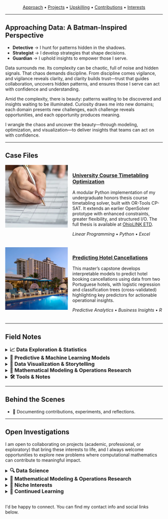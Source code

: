 <p align="center">
  <a href="#approaching-data-a-batman-inspired-perspective">Approach</a> • 
  <a href="#case-files">Projects</a> • 
  <a href="#field-notes">Upskilling</a> • 
  <a href="#behind-the-scenes">Contributions</a> • 
  <a href="#open-investigations">Interests</a>
</p>

<hr>

<section>
  <h2 id="approaching-data-a-batman-inspired-perspective">Approaching Data: A Batman-Inspired Perspective</h2>

  <ul>
    <li><strong>Detective</strong> &rarr; I hunt for patterns hidden in the shadows.</li>
    <li><strong>Strategist</strong> &rarr; I develop strategies that shape decisions.</li>
    <li><strong>Guardian</strong> &rarr; I uphold insights to empower those I serve.</li>
  </ul>

  <p>
    Data surrounds me. Its complexity can be chaotic, full of noise and hidden signals.
    That chaos demands discipline. From discipline comes vigilance, and vigilance reveals
    clarity, and clarity builds trust—trust that guides collaboration, uncovers hidden
    patterns, and ensures those I serve can act with confidence and understanding.
  </p>

  <p>
    Amid the complexity, there is beauty: patterns waiting to be discovered and insights
    waiting to be illuminated. Curiosity draws me into new domains; each domain presents
    new challenges, each challenge reveals opportunities, and each opportunity produces
    meaning.
  </p>

  <p>
    I wrangle the chaos and uncover the beauty—through modeling, optimization, and
    visualization—to deliver insights that teams can act on with confidence.
  </p>
</section>

<hr>

<section>
  <h2 id="case-files">Case Files</h2>

  <article style="display:flex; flex-wrap:wrap; align-items:flex-start; margin-bottom:20px;">
    <img src="/Images/Portfolio_Projects_UCT.jpg" 
         alt="UCT Image Preview"
         style="width:200px; max-width:100%; flex-shrink:0; margin-right:15px; margin-bottom:10px;" />

  <div style="flex:1 1 200px; min-width:200px;">
    <h3>
      <a href="https://github.com/acalderhead/university-course-timetabling">
        University Course Timetabling Optimization
      </a>
    </h3>
    <p>
      A modular Python implementation of my undergraduate honors thesis course timetabling solver, 
      built with OR-Tools CP-SAT. It extends an earlier OpenSolver prototype with enhanced constraints, 
      greater flexibility, and structured I/O. The full thesis is available at 
      <a href="http://rave.ohiolink.edu/etdc/view?acc_num=ma1715693054143423">OhioLINK ETD</a>.
    </p>
    <p><em>Linear Programming</em> • <em>Python</em> • <em>Excel</em></p>
  </div>
  </article>

  <article style="display:flex; flex-wrap:wrap; align-items:flex-start; margin-bottom:20px;">
    <img src="/Images/Portfolio_Projects_PHC.jpg" 
         alt="PHC Image Preview"
         style="width:200px; max-width:100%; flex-shrink:0; margin-right:15px; margin-bottom:10px;" />

  <div style="flex:1 1 200px; min-width:200px;">
    <h3>
      <a href="https://github.com/acalderhead/predicting-hotel-cancellations">
        Predicting Hotel Cancellations
      </a>
    </h3>
    <p>
      This master’s capstone develops interpretable models to predict hotel booking cancellations 
      using data from two Portuguese hotels, with logistic regression and classification trees 
      (cross-validated) highlighting key predictors for actionable operational insights.
    </p>
    <p><em>Predictive Analytics</em> • <em>Business Insights</em> • <em>R</em></p>
  </div>
  </article>
</section>

<hr>

<section>
  <h2 id="field-notes">Field Notes</h2>

  <details style="margin:0;">
    <summary><h3 style="display:inline; font-weight:bold; margin:0;">📈 Data Exploration & Statistics</h3></summary>
    <ul>
      <li>EXAMPLE 1</li>
      <li>EXAMPLE 2</li>
      <li>EXAMPLE 3</li>
    </ul>
  </details>

  <details style="margin:0;">
    <summary><h3 style="display:inline; font-weight:bold; margin:0;">🤖 Predictive & Machine Learning Models</h3></summary>
    <ul>
      <li>EXAMPLE 1</li>
      <li>EXAMPLE 2</li>
      <li>EXAMPLE 3</li>
    </ul>
  </details>

  <details>
    <summary><h3 style="display:inline; font-weight:bold;">🎨 Data Visualization & Storytelling</h3></summary>
    <ul>
      <li>EXAMPLE 1</li>
      <li>EXAMPLE 2</li>
      <li>EXAMPLE 3</li>
    </ul>
  </details>

  <details>
    <summary><h3 style="display:inline; font-weight:bold;">📐 Mathematical Modeling & Operations Research</h3></summary>
    <ul>
      <li>EXAMPLE 1</li>
      <li>EXAMPLE 2</li>
      <li>EXAMPLE 3</li>
    </ul>
  </details>

  <details>
    <summary><h3 style="display:inline; font-weight:bold;">🛠 Tools & Notes</h3></summary>
    <ul>
      <li>EXAMPLE 1</li>
      <li>EXAMPLE 2</li>
      <li>EXAMPLE 3</li>
    </ul>
  </details>
</section>

<hr>

<section>
  <h2 id="behind-the-scenes">Behind the Scenes</h2>
  <ul>
    <li>📝 Documenting contributions, experiments, and reflections.</li>
  </ul>
</section>

<hr>

<section>
  <h2 id="open-investigations">Open Investigations</h2>

  <p>
    I am open to collaborating on projects (academic, professional, or exploratory) 
    that bring these interests to life, and I always welcome opportunities to 
    explore new problems where computational mathematics can contribute to meaningful impact.
  </p>

  <details>
    <summary><h3 style="display:inline; font-weight:bold; margin:0;">🔍 Data Science</h3></summary>
    <ul>
      <li><a href="https://analytics.scisports.com/research/penalty_predictor">Predicting Soccer Penalty Kicks</a></li>
      <li>Stock Portfolio Models for Fantasy Football</li>
      <li>Neural Network Architecture</li>
    </ul>
  </details>

  <details>
    <summary><h3 style="display:inline; font-weight:bold; margin:0;">📐 Mathematical Modeling & Operations Research</h3></summary>
    <ul>
      <li>Timetable Optimization</li>
      <li>Humanitarian Logistics</li>
      <li>Urban Traffic Control</li>
      <li><a href="https://www.researchgate.net/publication/228435078_Bracketology_How_can_math_help">Bracketology</a></li>
    </ul>
  </details>

  <details>
    <summary><h3 style="display:inline; font-weight:bold; margin:0;">🧩 Niche Interests</h3></summary>
    <ul>
      <li>"Opt Art" &rarr; <a href="https://www.jstor.org/stable/j.ctvh8qxtt">Optimization-Inspired Art</a></li>
      <li><a href="https://www.youtube.com/watch?v=f4OY4qhCI04">Pokemon Type Balancing</a></li>
      <li>Developing a Scientific Theory of Chess</li>
    </ul>
  </details>

  <details>
    <summary><h3 style="display:inline; font-weight:bold; margin:0;">📝 Continued Learning</h3></summary>
    <ul>
      <li>Time Series Analysis</li>
      <li>Principal Components Analysis</li>
      <li>Markov Chains</li>
      <li>Databricks</li>
    </ul>
  </details>

  <br>

  <p>
    I'd be happy to connect. You can find my contact info and social links below.
  </p>
</section>

